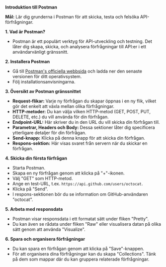 **Introduktion till Postman**

**Mål:** Lär dig grunderna i Postman för att skicka, testa och felsöka API-förfrågningar.

**1. Vad är Postman?**
   
   - Postman är ett populärt verktyg för API-utveckling och testning. Det låter dig skapa, skicka, och analysera förfrågningar till API:er i ett användarvänligt gränssnitt.

**2. Installera Postman**

   - Gå till [Postman's officiella webbsida](https://www.postman.com/downloads/) och ladda ner den senaste versionen för ditt operativsystem.
   - Följ installationsanvisningarna.

**3. Översikt av Postman gränssnittet**

   - **Request-flikar:** Varje ny förfrågan du skapar öppnas i en ny flik, vilket gör det enkelt att växla mellan olika förfrågningar.
   - **HTTP-metoder:** Du kan välja vilken HTTP-metod (GET, POST, PUT, DELETE, etc.) du vill använda för din förfrågan.
   - **Endpoint-URL:** Här skriver du in den URL du vill skicka din förfrågan till.
   - **Parametrar, Headers och Body:** Dessa sektioner låter dig specificera ytterligare detaljer för din förfrågan.
   - **Send-knapp:** Klicka på denna knapp för att skicka din förfrågan.
   - **Respons-sektion:** Här visas svaret från servern när du skickar en förfrågan.

**4. Skicka din första förfrågan**

   - Starta Postman.
   - Skapa en ny förfrågan genom att klicka på "+"-ikonen.
   - Välj "GET" som HTTP-metod.
   - Ange en test-URL, t.ex. `https://api.github.com/users/octocat`.
   - Klicka på "Send".
   - I respons-sektionen bör du se information om GitHub-användaren "octocat".

**5. Arbeta med responsdata**

   - Postman visar responsdata i ett formatat sätt under fliken "Pretty".
   - Du kan även se rådata under fliken "Raw" eller visualisera datan på olika sätt genom att använda "Visualize".

**6. Spara och organisera förfrågningar**

   - Du kan spara en förfrågan genom att klicka på "Save"-knappen.
   - För att organisera dina förfrågningar kan du skapa "Collections". Tänk på dem som mappar där du kan gruppera relaterade förfrågningar.

